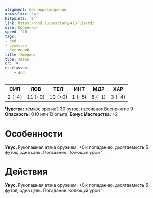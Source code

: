 ```yaml
---
alignment: без мировоззрения
armorclass: '10'
hitpoints: '2'
link: https://dnd.su/bestiary/418-lizard/
size: Крошечный
speed: '20'
tags:
- dnd
- существо
- бестиарий
title: Ящерица
type: Зверь
cr: '0'
cssclasses:
    - dnd
---
```



| СИЛ | ЛОВ | ТЕЛ | ИНТ | МДР | ХАР |
|---|---|---|---|---|---|
| 2 (-4) | 11 (+0) | 10 (+0) | 1 (-5) | 8 (-1) | 3 (-4) |
**Чувства:** тёмное зрение? 30 футов, пассивное Восприятие 9
**Опасность:** 0 (0 или 10 опыта)
**Бонус Мастерства:** +2


# Особенности
**Укус.** Рукопашная атака оружием: +0 к попаданию, досягаемость 5 футов, одна цель. Попадание: Колющий урон 1.


# Действия
**Укус.** Рукопашная атака оружием: +0 к попаданию, досягаемость 5 футов, одна цель. Попадание: Колющий урон 1.
